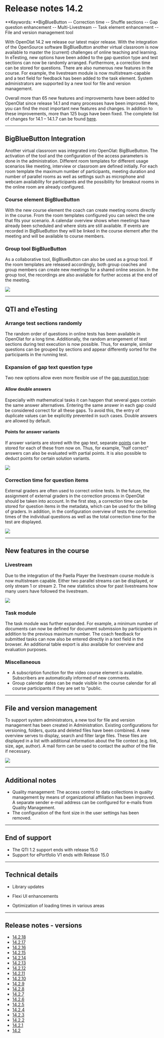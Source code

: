 # Release notes 14.2

**Keywords:  **BigBlueButton -- Correction time -- Shuffle sections -- Gap
question enhancement -- Multi-Livestream -- Task element enhancement -- File
and version management tool

  

With OpenOlat 14.2 we release our latest major release. With the integration
of the OpenSource software BigBlueButton another virtual classroom is now
available to master the (current) challenges of online teaching and learning.
In eTesting, new options have been added to the gap question type and test
sections can now be randomly arranged. Furthermore, a correction time can be
stored for questions. There are also numerous new features in the course. For
example, the livestream module is now multistream-capable and a text field for
feedback has been added to the task element. System administrators are
supported by a new tool for file and version management.

Overall more than 65 new features and improvements have been added to OpenOlat
since release 14.1 and many processes have been improved. Here, you can find
the most important new features and changes. In addition to these
improvements, more than 125 bugs have been fixed. The complete list of changes
for 14.1 – 14.1.7 can be found
[here](https://www.openolat.com/features/releasenotes/new-features-14-0/?lang=en#jira).

  

  

* * *

  

## BigBlueButton Integration

Another virtual classroom was integrated into OpenOlat: BigBlueButton. The
activation of the tool and the configuration of the access parameters is done
in the administration. Different room templates for different usage scenarios
like meeting, interview or classroom are defined initially. For each room
template the maximum number of participants, meeting duration and number of
parallel rooms as well as settings such as microphone and webcam availability
for participants and the possibility for breakout rooms in the online room are
already configured.

### Course element BigBlueButton

With the new course element the coach can create meeting rooms directly in the
course. From the room templates configured you can select the one that fits
your scenario. A calendar overview shows when meetings have already been
scheduled and where slots are still available. If events are recorded in
BigBlueButton they will be linked in the course element after the meeting and
will be available to course members.

  

### Group tool BigBlueButton

As a collaborative tool, BigBlueButton can also be used as a group tool. If
the room templates are released accordingly, both group coaches and group
members can create new meetings for a shared online session. In the group
tool, the recordings are also available for further access at the end of the
meeting.

![](assets/142/BBB_KBS_DE.png)

  

* * *

  

## QTI and eTesting

### Arrange test sections randomly

The random order of questions in online tests has been available in OpenOlat
for a long time. Additionally, the random arrangement of test sections during
test execution is now possible. Thus, for example, similar questions can be
grouped by sections and appear differently sorted for the participants in the
running test.

### Expansion of gap text question type

Two new options allow even more flexible use of the 
[gap question type](../manual_user/tests/Test_question_types.md#TestFragetypen-details_testeditor_fragetypen_fib):


#### Allow double answers

Especially with mathematical tasks it can happen that several gaps contain the
same answer alternatives. Entering the same answer in each gap could be
considered correct for all these gaps. To avoid this, the entry of duplicate
values can be explicitly prevented in such cases. Double answers are allowed
by default.

#### Points for answer variants

If answer variants are stored with the gap text, separate
[points](../manual_user/tests/Configure_test_questions.md) can
be stored for each of these from now on. Thus, for example, "half correct"
answers can also be evaluated with partial points. It is also possible to
deduct points for certain solution variants.
  

![](assets/142/Gaptext_neue_Optionen_EN.png)

### Correction time for question items

External graders are often used to correct online tests. In the future, the
assignment of external graders in the correction process in OpenOlat should be
taken into account. In the first step, a correction time can be stored for
question items in the metadata, which can be used for the billing of graders.
In addition, in the configuration overview of tests the correction times of
the individual questions as well as the total correction time for the test are
displayed.

  

  

![](assets/142/Korrekturzeit_EN.png)

  

* * *

  

## New features in the course

### Livestream

Due to the integration of the Paella Player the livestream course module is
now multistream capable. Either two parallel streams can be displayed, or only
stream 1 or stream 2. The new statistics show for past livestreams how many
users have followed the livestream.

![](assets/142/Multi-Livestream_EN.png)

### Task module

The task module was further expanded. For example, a minimum number of
documents can now be defined for document submission by participants in
addition to the previous maximum number. The coach feedback for submitted
tasks can now also be entered directly in a text field in the browser. An
additional table export is also available for overview and evaluation
purposes.

### Miscellaneous

  * A subscription function for the video course element is available. Subscribers are automatically informed of new comments.
  * Group calendar dates can be made visible in the course calendar for all course participants if they are set to "public.

  

* * *

  

## File and version management

To support system administrators, a new tool for file and version management
has been created in Administration. Existing configurations for versioning,
folders, quota and deleted files have been combined. A new overview serves to
display, search and filter large files. These files are displayed in a list
with additional information about the file context (e.g. link, size, age,
author). A mail form can be used to contact the author of the file if
necessary.

![](assets/142/File%20management%20EN.png)

  

* * *

  

## Additional notes

  * Quality management: The access control to data collections in quality management by means of organizational affiliation has been improved. A separate sender e-mail address can be configured for e-mails from Quality Management.
  * The configuration of the font size in the user settings has been removed.

  

* * *

  

## End of support

  * The QTI 1.2 support ends with release 15.0
  * Support for ePortfolio V1 ends with Release 15.0

  

* * *

  

## Technical details

  * Library updates

  * Flexi UI enhancements
  * Optimization of loading times in various areas

  

* * *

  

## Release notes - versions

  * [14.2.18](https://jira.openolat.org/secure/ReleaseNote.jspa?projectId=10000&version=16934)
  * [14.2.17](https://jira.openolat.org/secure/ReleaseNote.jspa?projectId=10000&version=16931)
  * [14.2.16](https://jira.openolat.org/secure/ReleaseNote.jspa?projectId=10000&version=16930)
  * [14.2.15](https://jira.openolat.org/secure/ReleaseNote.jspa?projectId=10000&version=16928)
  * [14.2.14](https://jira.openolat.org/secure/ReleaseNote.jspa?projectId=10000&version=16926)
  * [14.2.13](https://jira.openolat.org/secure/ReleaseNote.jspa?projectId=10000&version=16924)
  * [14.2.12](https://jira.openolat.org/secure/ReleaseNote.jspa?projectId=10000&version=16920)
  * [14.2.11](https://jira.openolat.org/secure/ReleaseNote.jspa?projectId=10000&version=16918)
  * [14.2.10](https://jira.openolat.org/secure/ReleaseNote.jspa?projectId=10000&version=16917)
  * [14.2.9](https://jira.openolat.org/secure/ReleaseNote.jspa?projectId=10000&version=16915)
  * [14.2.8](https://jira.openolat.org/secure/ReleaseNote.jspa?projectId=10000&version=16912)
  * [14.2.7](https://jira.openolat.org/secure/ReleaseNote.jspa?projectId=10000&version=16911)
  * [14.2.6](https://jira.openolat.org/secure/ReleaseNote.jspa?projectId=10000&version=16910)
  * [14.2.5](https://jira.openolat.org/secure/ReleaseNote.jspa?projectId=10000&version=16909)
  * [14.2.4](https://jira.openolat.org/secure/ReleaseNote.jspa?projectId=10000&version=16908)
  * [14.2.3](https://jira.openolat.org/secure/ReleaseNote.jspa?projectId=10000&version=16907)
  * [14.2.2](https://jira.openolat.org/secure/ReleaseNote.jspa?projectId=10000&version=16906)
  * [14.2.1](https://jira.openolat.org/secure/ReleaseNote.jspa?projectId=10000&version=16905)
  * [14.2](https://jira.openolat.org/secure/ReleaseNote.jspa?projectId=10000&version=16701)

  

